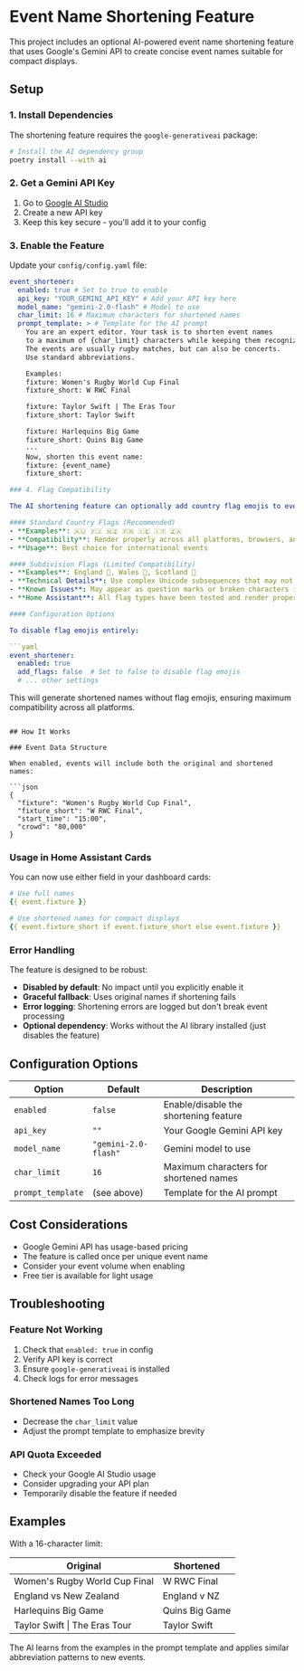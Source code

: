 # Event Name Shortening Feature

This project includes an optional AI-powered event name shortening feature that uses Google's Gemini API to create concise event names suitable for compact displays.

## Setup

### 1. Install Dependencies

The shortening feature requires the `google-generativeai` package:

```bash
# Install the AI dependency group
poetry install --with ai
```

### 2. Get a Gemini API Key

1. Go to [Google AI Studio](https://aistudio.google.com/)
2. Create a new API key
3. Keep this key secure - you'll add it to your config

### 3. Enable the Feature

Update your `config/config.yaml` file:

````yaml
event_shortener:
  enabled: true # Set to true to enable
  api_key: "YOUR_GEMINI_API_KEY" # Add your API key here
  model_name: "gemini-2.0-flash" # Model to use
  char_limit: 16 # Maximum characters for shortened names
  prompt_template: > # Template for the AI prompt
    You are an expert editor. Your task is to shorten event names
    to a maximum of {char_limit} characters while keeping them recognizable.
    The events are usually rugby matches, but can also be concerts.
    Use standard abbreviations.

    Examples:
    fixture: Women's Rugby World Cup Final
    fixture_short: W RWC Final

    fixture: Taylor Swift | The Eras Tour
    fixture_short: Taylor Swift

    fixture: Harlequins Big Game
    fixture_short: Quins Big Game
    ---
    Now, shorten this event name:
    fixture: {event_name}
    fixture_short:

### 4. Flag Compatibility

The AI shortening feature can optionally add country flag emojis to event names. However, flag rendering compatibility varies across platforms:

#### Standard Country Flags (Recommended)
- **Examples**: 🇦🇺 🇫🇯 🇳🇿 🇫🇷 🇮🇪 🇮🇹 🇿🇦
- **Compatibility**: Render properly across all platforms, browsers, and applications
- **Usage**: Best choice for international events

#### Subdivision Flags (Limited Compatibility)
- **Examples**: England 🏴󠁧󠁢󠁥󠁮󠁧󠁿, Wales 🏴󠁧󠁢󠁷󠁬󠁳󠁿, Scotland 🏴󠁧󠁢󠁳󠁣󠁴󠁿
- **Technical Details**: Use complex Unicode subsequences that may not render properly in some browsers and platforms
- **Known Issues**: May appear as question marks or broken characters in Edge, older browsers, or some systems
- **Home Assistant**: All flag types have been tested and render properly in the Home Assistant Android app

#### Configuration Options

To disable flag emojis entirely:

```yaml
event_shortener:
  enabled: true
  add_flags: false  # Set to false to disable flag emojis
  # ... other settings
````

This will generate shortened names without flag emojis, ensuring maximum compatibility across all platforms.

````

## How It Works

### Event Data Structure

When enabled, events will include both the original and shortened names:

```json
{
  "fixture": "Women's Rugby World Cup Final",
  "fixture_short": "W RWC Final",
  "start_time": "15:00",
  "crowd": "80,000"
}
````

### Usage in Home Assistant Cards

You can now use either field in your dashboard cards:

```yaml
# Use full names
{{ event.fixture }}

# Use shortened names for compact displays
{{ event.fixture_short if event.fixture_short else event.fixture }}
```

### Error Handling

The feature is designed to be robust:

- **Disabled by default**: No impact until you explicitly enable it
- **Graceful fallback**: Uses original names if shortening fails
- **Error logging**: Shortening errors are logged but don't break event processing
- **Optional dependency**: Works without the AI library installed (just disables the feature)

## Configuration Options

| Option            | Default              | Description                            |
| ----------------- | -------------------- | -------------------------------------- |
| `enabled`         | `false`              | Enable/disable the shortening feature  |
| `api_key`         | `""`                 | Your Google Gemini API key             |
| `model_name`      | `"gemini-2.0-flash"` | Gemini model to use                    |
| `char_limit`      | `16`                 | Maximum characters for shortened names |
| `prompt_template` | (see above)          | Template for the AI prompt             |

## Cost Considerations

- Google Gemini API has usage-based pricing
- The feature is called once per unique event name
- Consider your event volume when enabling
- Free tier is available for light usage

## Troubleshooting

### Feature Not Working

1. Check that `enabled: true` in config
2. Verify API key is correct
3. Ensure `google-generativeai` is installed
4. Check logs for error messages

### Shortened Names Too Long

- Decrease the `char_limit` value
- Adjust the prompt template to emphasize brevity

### API Quota Exceeded

- Check your Google AI Studio usage
- Consider upgrading your API plan
- Temporarily disable the feature if needed

## Examples

With a 16-character limit:

| Original                      | Shortened      |
| ----------------------------- | -------------- |
| Women's Rugby World Cup Final | W RWC Final    |
| England vs New Zealand        | England v NZ   |
| Harlequins Big Game           | Quins Big Game |
| Taylor Swift \| The Eras Tour | Taylor Swift   |

The AI learns from the examples in the prompt template and applies similar abbreviation patterns to new events.
